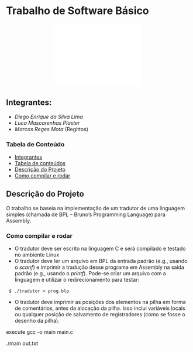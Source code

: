 # Trabalho de Software Básico
<p align="center"><img src="ufg.png" alt="Logo UFG" height="170" width="240"></p>

## Integrantes:
<ul>
  <li><i>Diego Enrique da Silva Lima</i></li>
  <li><i>Luca Mascarenhas Plaster</i></li>
  <li><i>Marcos Reges Mota</i> (Regittos)</li>
</ul>

### Tabela de Conteúdo

* [Integrantes](#integrantes)
* [Tabela de conteúdos](#tabela-de-conteúdos)
* [Descrição do Projeto](#descrição-do-Projeto)
* [Como  compilar e rodar](#como-compilar-e-rodar)

## Descrição do Projeto

O trabalho se baseia na implementação de um tradutor de uma linguagem simples (chamada de BPL – Bruno’s Programming Language) para Assembly.

### Como compilar e rodar

- O tradutor deve ser escrito na linguagem C e será compilado e testado no ambiente Linux 
- O tradutor deve ler um arquivo em BPL da entrada padrão (e.g., usando o *scanf*) e imprimir
a tradução desse programa em Assembly na saída padrão (e.g., usando o *printf*). Pode-se
criar um arquivo com a linguagem e utilizar o redirecionamento para testar:
```
 $ ./tradutor < prog.blp
```
- O tradutor deve imprimir as posições dos elementos na pilha em forma de comentários,
antes da alocação da pilha. Isso inclui variáveis locais ou qualquer posição de salvamento de
registradores (como se fosse o desenho da pilha).





<p> execute gcc -o main main.c <p>
  <p> ./main <test.txt > out.txt <p>
